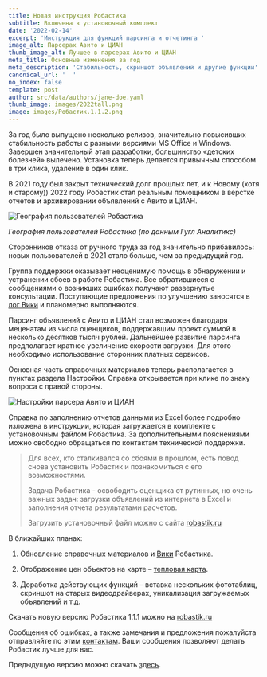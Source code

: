 ```yaml
---
title: Новая инструкция Робастика
subtitle: Включена в установочный комплект
date: '2022-02-14'
excerpt: 'Инструкция для функций парсинга и отчетинга '
image_alt: Парсерах Авито и ЦИАН
thumb_image_alt: Лучшее в парсерах Авито и ЦИАН
meta_title: Основные изменения за год
meta_description: 'Стабильность, скриншот объявлений и другие функции'
canonical_url: '  '
no_index: false
template: post
author: src/data/authors/jane-doe.yaml
thumb_image: images/2022tall.png
image: images/Робастик.1.1.2.png
---
```

За год было выпущено несколько релизов,  значительно повысивших стабильность работы с разными версиями MS Office и Windows. Завершен значительный этап разработки, большинство «детских болезней» вылечено. Установка теперь делается привычным способом в три клика, удаление в один клик.

В 2021 году был закрыт технический долг прошлых лет, и к Новому (хотя и старому)) 2022 году Робастик стал реальным помощником в верстке отчетов и архивировании объявлений с Авито и ЦИАН.

![География пользователей Робастика](/images/GeoUsers.jpg)

*География пользователей Робастика (по данным Гугл Аналитикс)*

Сторонников отказа от ручного труда за год значительно прибавилось: новых пользователей в 2021 стало больше, чем за предыдущий год.

Группа поддержки оказывает неоценимую помощь в обнаружении и устранении сбоев в работе Робастика. Все обратившиеся с сообщениями о возникших ошибках получают развернутые консультации. Поступающие предложения по улучшению заносятся в [лог Вики](https://www.notion.so/2342c3639348428d93409bc71170f345) и планомерно выполняются.

Парсинг объявлений с Авито и ЦИАН стал возможен благодаря меценатам из числа оценщиков, поддержавшим проект суммой в несколько десятков тысяч рублей.
Дальнейшее развитие парсинга предполагает кратное увеличение скорости загрузки. Для этого необходимо использование сторонних платных сервисов.

Основная часть справочных материалов теперь располагается в пунктах раздела Настройки. Справка открывается при клике по знаку вопроса с правой стороны.

![Настройки парсера Авито и ЦИАН](/images/undefined9DundefinedB0undefined81undefined82undefined80undefinedBEundefinedB9undefinedBAundefinedB8undefinedD0undefinedD0undefinedD0undefinedD1undefinedD0undefined20undefined9AundefinedBEundefinedBCundefinedBC+Arrow.png)

Справка по заполнению отчетов данными из Excel более подробно изложена в инструкции, которая загружается в комплекте с установочным файлом Робастика.
За дополнительными пояснениями можно свободно обращаться по контактам технической поддержки.

> Для всех, кто сталкивался со сбоями в прошлом, есть повод снова установить Робастик и познакомиться с его возможностями.
>
> Задача Робастика - освободить оценщика от рутинных, но очень важных задач: загрузки объявлений из интернета в Excel и заполнения отчета результатами расчетов.
>
> Загрузить установочный файл можно с сайта [robastik.ru](https://robastik.ru/)

В ближайших планах:

1.  Обновление справочных материалов и [Вики](https://www.notion.so/ebc43e94f3284cbab017c841b37ce881) Робастика.

2.  Отображение цен объектов на карте – [тепловая карта](http://appraiser.ru/default.aspx?SectionId=32\&g=posts\&m=203103#203103).

3.  Доработка действующих функций – вставка нескольких фототаблиц, скриншот на старых видеодрайверах, уникализация загружаемых объявлений и т.д.

Скачать новую версию Робастика 1.1.1 можно на [robastik.ru](https://robastik.ru/)

Сообщения об ошибках, а также замечания и предложения пожалуйста отправляйте по этим [контактам](https://www.notion.so/35af522f0f884c2196c9c827c6148f24). Ваши сообщения позволяют делать Робастик лучше для вас.

Предыдущую версию можно скачать [здесь](https://drive.google.com/drive/folders/1cokLSNFInnHOIDUydIFxrE8FDEWb2kBm).
